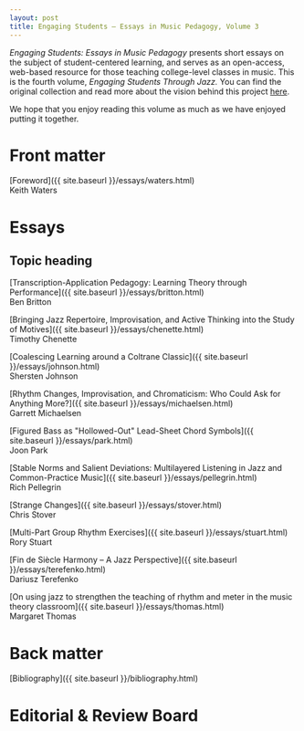 ```yaml
---
layout: post
title: Engaging Students – Essays in Music Pedagogy, Volume 3
---
```


_Engaging Students: Essays in Music Pedagogy_ presents short essays on the subject of student-centered learning, and serves as an open-access, web-based resource for those teaching college-level classes in music. This is the fourth volume, *Engaging Students Through Jazz.* You can find the original collection and read more about the vision behind this project [here](http://www.flipcamp.org/engagingstudents/).

We hope that you enjoy reading this volume as much as we have enjoyed putting it together.

# Front matter

[Foreword]({{ site.baseurl }}/essays/waters.html)  
Keith Waters


# Essays

## Topic heading

[Transcription-Application Pedagogy: Learning Theory through Performance]({{ site.baseurl }}/essays/britton.html)  
Ben Britton

[Bringing Jazz Repertoire, Improvisation, and Active Thinking into the Study of Motives]({{ site.baseurl }}/essays/chenette.html)  
Timothy Chenette

[Coalescing Learning around a Coltrane Classic]({{ site.baseurl }}/essays/johnson.html)  
Shersten Johnson

[Rhythm Changes, Improvisation, and Chromaticism: Who Could Ask for Anything More?]({{ site.baseurl }}/essays/michaelsen.html)  
Garrett Michaelsen

[Figured Bass as "Hollowed-Out" Lead-Sheet Chord Symbols]({{ site.baseurl }}/essays/park.html)  
Joon Park

[Stable Norms and Salient Deviations: Multilayered Listening in Jazz and Common-Practice Music]({{ site.baseurl }}/essays/pellegrin.html)  
Rich Pellegrin

[Strange Changes]({{ site.baseurl }}/essays/stover.html)  
Chris Stover

[Multi-Part Group Rhythm Exercises]({{ site.baseurl }}/essays/stuart.html)  
Rory Stuart

[Fin de Siècle Harmony – A Jazz Perspective]({{ site.baseurl }}/essays/terefenko.html)  
Dariusz Terefenko

[On using jazz to strengthen the teaching of rhythm and meter in the music theory classroom]({{ site.baseurl }}/essays/thomas.html)  
Margaret Thomas

# Back matter

[Bibliography]({{ site.baseurl }}/bibliography.html)


# Editorial & Review Board

<!--
Carla Colletti, Webster University  
Philip Duker, University of Delaware, co-editor  
Dave Easley, Oklahoma City University  
Anna Gawboy, Ohio State University, co-editor  
Philip Gentry, University of Delaware  
Stephen Gosden, University of North Florida  
Bryn Hughes, University of Lethbridge, co-editor  
Enoch Jacobus, independent scholar, Berea, Kentucky  
J. Daniel Jenkins, University of South Carolina  
Garrett Michaelson, University of Massachusetts–Lowell  
Brian Moseley, The University at Buffalo, SUNY  
Meghan Naxer, University of Oregon, production editor  
Colin Roust, Roosevelt University  
Kris Shaffer, University of Colorado–Boulder, production editor  
Daniel Stevens, University of Delaware
-->
